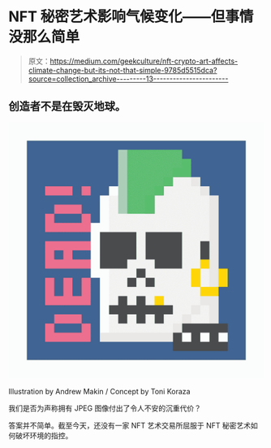 # NFT 秘密艺术影响气候变化——但事情没那么简单

> 原文：<https://medium.com/geekculture/nft-crypto-art-affects-climate-change-but-its-not-that-simple-9785d5515dca?source=collection_archive---------13----------------------->

## 创造者不是在毁灭地球。

[![](img/ba5f1e309b9e0f174132407e81d03a5a.png)](https://opensea.io/assets/0x495f947276749ce646f68ac8c248420045cb7b5e/44908263426315503236674589935462458999956270803547411299714838515725872660481)

Illustration by Andrew Makin / Concept by Toni Koraza

我们是否为声称拥有 JPEG 图像付出了令人不安的沉重代价？

答案并不简单。截至今天，还没有一家 NFT 艺术交易所屈服于 NFT 秘密艺术如何破坏环境的指控。